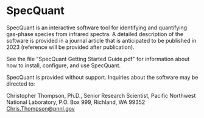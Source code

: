 # SpecQuant
SpecQuant is an interactive software tool for identifying and quantifying gas-phase species from infrared spectra. A detailed description of the software is provided in a journal article that is anticipated to be published in 2023 (reference will be provided after publication).

See the file "SpecQuant Getting Started Guide.pdf" for information about how to install, configure, and use SpecQuant.

SpecQuant is provided without support. Inquiries about the software may be directed to:

Christopher Thompson, Ph.D., Senior Research Scientist, Pacific Northwest National Laboratory, P.O. Box 999, Richland, WA 99352
Chris.Thompson@pnnl.gov
